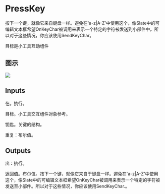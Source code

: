# PressKey

按下一个键，就像它来自键盘一样。避免在'a-z|A-Z'中使用这个，像Slate中的可编辑文本框希望OnKeyChar被调用来表示一个特定的字符被发送到小部件中。所以对于这些情况，你应该使用SendKeyChar。

目标是小工具互动组件

## 图示

![]($-20221218-19303659.png)

## Inputs

在。执行。

目标。小工具交互组件对象参考。

钥匙。关键的结构。

重复：布尔值。  

## Outputs

出：执行。

返回值。布尔值。按下一个键，就像它来自于键盘一样。避免在'a-z|A-Z'中使用这个，像Slate中的可编辑文本框希望OnKeyChar被调用来表示一个特定的字符被发送至小部件。所以对于这些情况，你应该使用SendKeyChar.。
